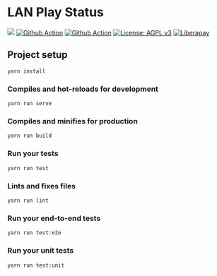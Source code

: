 # LAN Play Status

![](https://img.shields.io/badge/switch-lan--play-orange.svg)
[![Github Action](https://github.com/GreatWizard/lan-play-status/actions/workflows/test.yml/badge.svg)](https://github.com/GreatWizard/lan-play-status/actions/workflows/test.yml)
[![Github Action](https://github.com/GreatWizard/lan-play-status/actions/workflows/deploy.yml/badge.svg)](https://github.com/GreatWizard/lan-play-status/actions/workflows/deploy.yml)
[![License: AGPL v3](https://img.shields.io/badge/License-AGPL%20v3-blue.svg)](https://www.gnu.org/licenses/agpl-3.0)
[![Liberapay](http://img.shields.io/liberapay/patrons/GreatWizard.svg?logo=liberapay)](https://liberapay.com/GreatWizard/)

## Project setup

```
yarn install
```

### Compiles and hot-reloads for development

```
yarn run serve
```

### Compiles and minifies for production

```
yarn run build
```

### Run your tests

```
yarn run test
```

### Lints and fixes files

```
yarn run lint
```

### Run your end-to-end tests

```
yarn run test:e2e
```

### Run your unit tests

```
yarn run test:unit
```


